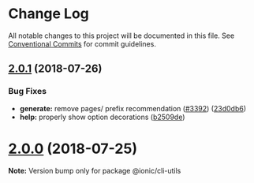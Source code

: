 # Change Log

All notable changes to this project will be documented in this file.
See [Conventional Commits](https://conventionalcommits.org) for commit guidelines.

<a name="2.0.1"></a>
## [2.0.1](https://github.com/ionic-team/ionic-cli/compare/@ionic/cli-utils@2.0.0...@ionic/cli-utils@2.0.1) (2018-07-26)


### Bug Fixes

* **generate:** remove pages/ prefix recommendation ([#3392](https://github.com/ionic-team/ionic-cli/issues/3392)) ([23d0db6](https://github.com/ionic-team/ionic-cli/commit/23d0db6))
* **help:** properly show option decorations ([b2509de](https://github.com/ionic-team/ionic-cli/commit/b2509de))




<a name="2.0.0"></a>
# [2.0.0](https://github.com/ionic-team/ionic-cli/compare/@ionic/cli-utils@2.0.0-rc.13...@ionic/cli-utils@2.0.0) (2018-07-25)




**Note:** Version bump only for package @ionic/cli-utils
